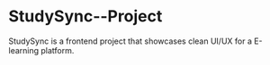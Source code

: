 # StudySync--Project
StudySync is a frontend project that showcases clean UI/UX for a E-learning platform.
